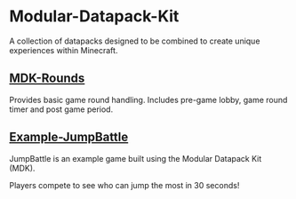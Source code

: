 # Modular-Datapack-Kit
A collection of datapacks designed to be combined to create unique experiences within Minecraft.

## [MDK-Rounds](MDK-Rounds/)

Provides basic game round handling. Includes pre-game lobby, game round timer and post game period.

## [Example-JumpBattle](Example-JumpBattle/)

JumpBattle is an example game built using the Modular Datapack Kit (MDK).

Players compete to see who can jump the most in 30 seconds!
